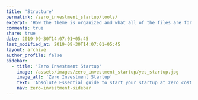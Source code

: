 ```yaml
---
title: 'Structure'
permalink: /zero_investment_startup/tools/
excerpt: 'How the theme is organized and what all of the files are for.'
comments: true
share: true
date: 2019-09-30T14:07:01+05:45
last_modified_at: 2019-09-30T14:07:01+05:45
layout: archive
author_profile: false
sidebar:
  - title: 'Zero Investment Startup'
    image: /assets/images/zero_investment_startup/yes_startup.jpg
    image_alt: 'Zero Investment Startup'
    text: 'Absolute Essential guide to start your startup at zero cost'
    nav: zero-investment-sidebar
---
```

